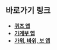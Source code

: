 ## 바로가기 링크

- [**퀴즈 앱**](https://github.com/CodingVirus/Flutter_Study/tree/master/quiz_app)
- [**가계부 앱**](https://github.com/CodingVirus/Flutter_Study/tree/master/expense_tracker)
- [**가위, 바위, 보 앱**](https://github.com/CodingVirus/Flutter_Study/tree/master/rsp_app)


